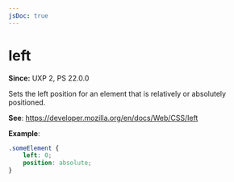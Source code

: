 ```yaml
---
jsDoc: true
---
```

# left

**Since:**  UXP 2, PS 22.0.0

Sets the left position for an element that is relatively or absolutely positioned.

**See**: https://developer.mozilla.org/en/docs/Web/CSS/left

**Example**:

```css
.someElement {
    left: 0;
    position: absolute;
}
```
